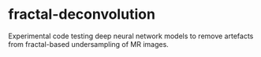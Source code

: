 # fractal-deconvolution

Experimental code testing deep neural network models to remove artefacts from fractal-based undersampling of MR images.